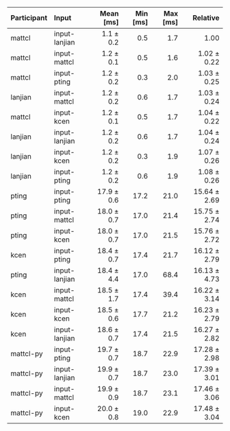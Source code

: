 | Participant | Input | Mean [ms] | Min [ms] | Max [ms] | Relative |
|:---|:---|---:|---:|---:|---:|
| mattcl | input-lanjian | 1.1 ± 0.2 | 0.5 | 1.7 | 1.00 |
| mattcl | input-mattcl | 1.2 ± 0.1 | 0.5 | 1.6 | 1.02 ± 0.22 |
| mattcl | input-pting | 1.2 ± 0.2 | 0.3 | 2.0 | 1.03 ± 0.25 |
| lanjian | input-mattcl | 1.2 ± 0.2 | 0.6 | 1.7 | 1.03 ± 0.24 |
| mattcl | input-kcen | 1.2 ± 0.1 | 0.5 | 1.7 | 1.04 ± 0.22 |
| lanjian | input-lanjian | 1.2 ± 0.2 | 0.6 | 1.7 | 1.04 ± 0.24 |
| lanjian | input-kcen | 1.2 ± 0.2 | 0.3 | 1.9 | 1.07 ± 0.26 |
| lanjian | input-pting | 1.2 ± 0.2 | 0.6 | 1.9 | 1.08 ± 0.26 |
| pting | input-pting | 17.9 ± 0.6 | 17.2 | 21.0 | 15.64 ± 2.69 |
| pting | input-mattcl | 18.0 ± 0.7 | 17.0 | 21.4 | 15.75 ± 2.74 |
| pting | input-kcen | 18.0 ± 0.7 | 17.0 | 21.5 | 15.76 ± 2.72 |
| kcen | input-pting | 18.4 ± 0.7 | 17.4 | 21.7 | 16.12 ± 2.79 |
| pting | input-lanjian | 18.4 ± 4.4 | 17.0 | 68.4 | 16.13 ± 4.73 |
| kcen | input-mattcl | 18.5 ± 1.7 | 17.4 | 39.4 | 16.22 ± 3.14 |
| kcen | input-kcen | 18.5 ± 0.6 | 17.7 | 21.2 | 16.23 ± 2.79 |
| kcen | input-lanjian | 18.6 ± 0.7 | 17.4 | 21.5 | 16.27 ± 2.82 |
| mattcl-py | input-pting | 19.7 ± 0.7 | 18.7 | 22.9 | 17.28 ± 2.98 |
| mattcl-py | input-lanjian | 19.9 ± 0.7 | 18.7 | 23.0 | 17.39 ± 3.01 |
| mattcl-py | input-mattcl | 19.9 ± 0.9 | 18.7 | 23.1 | 17.46 ± 3.06 |
| mattcl-py | input-kcen | 20.0 ± 0.8 | 19.0 | 22.9 | 17.48 ± 3.04 |
